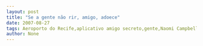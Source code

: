 ```yaml
---
layout: post
title: "Se a gente não rir, amigo, adoece"
date: 2007-08-27
tags: Aeroporto do Recife,aplicativo amigo secreto,gente,Naomi Campbell
author: None
---
```

 